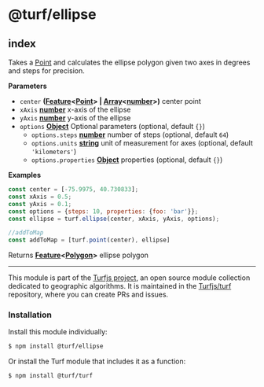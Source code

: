 # @turf/ellipse

<!-- Generated by documentation.js. Update this documentation by updating the source code. -->

## index

Takes a [Point](http://geojson.org/geojson-spec.html#point) and calculates the ellipse polygon given two axes in degrees and steps for precision.

**Parameters**

-   `center` **([Feature](http://geojson.org/geojson-spec.html#feature-objects)&lt;[Point](http://geojson.org/geojson-spec.html#point)> | [Array](https://developer.mozilla.org/en-US/docs/Web/JavaScript/Reference/Global_Objects/Array)&lt;[number](https://developer.mozilla.org/en-US/docs/Web/JavaScript/Reference/Global_Objects/Number)>)** center point
-   `xAxis` **[number](https://developer.mozilla.org/en-US/docs/Web/JavaScript/Reference/Global_Objects/Number)** x-axis of the ellipse
-   `yAxis` **[number](https://developer.mozilla.org/en-US/docs/Web/JavaScript/Reference/Global_Objects/Number)** y-axis of the ellipse
-   `options` **[Object](https://developer.mozilla.org/en-US/docs/Web/JavaScript/Reference/Global_Objects/Object)** Optional parameters (optional, default `{}`)
    -   `options.steps` **[number](https://developer.mozilla.org/en-US/docs/Web/JavaScript/Reference/Global_Objects/Number)** number of steps (optional, default `64`)
    -   `options.units` **[string](https://developer.mozilla.org/en-US/docs/Web/JavaScript/Reference/Global_Objects/String)** unit of measurement for axes (optional, default `'kilometers'`)
    -   `options.properties` **[Object](https://developer.mozilla.org/en-US/docs/Web/JavaScript/Reference/Global_Objects/Object)** properties (optional, default `{}`)

**Examples**

```javascript
const center = [-75.9975, 40.730833];
const xAxis = 0.5;
const yAxis = 0.1;
const options = {steps: 10, properties: {foo: 'bar'}};
const ellipse = turf.ellipse(center, xAxis, yAxis, options);

//addToMap
const addToMap = [turf.point(center), ellipse]
```

Returns **[Feature](http://geojson.org/geojson-spec.html#feature-objects)&lt;[Polygon](http://geojson.org/geojson-spec.html#polygon)>** ellipse polygon

<!-- This file is automatically generated. Please don't edit it directly:
if you find an error, edit the source file (likely index.js), and re-run
./scripts/generate-readmes in the turf project. -->

---

This module is part of the [Turfjs project](http://turfjs.org/), an open source
module collection dedicated to geographic algorithms. It is maintained in the
[Turfjs/turf](https://github.com/Turfjs/turf) repository, where you can create
PRs and issues.

### Installation

Install this module individually:

```sh
$ npm install @turf/ellipse
```

Or install the Turf module that includes it as a function:

```sh
$ npm install @turf/turf
```
